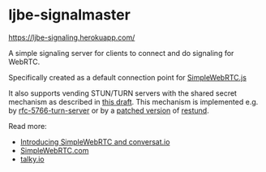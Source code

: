 # ljbe-signalmaster

https://ljbe-signaling.herokuapp.com/

A simple signaling server for clients to connect and do signaling for WebRTC.

Specifically created as a default connection point for [SimpleWebRTC.js](https://github.com/HenrikJoreteg/SimpleWebRTC)

It also supports vending STUN/TURN servers with the shared secret mechanism as described in [this draft](http://tools.ietf.org/html/draft-uberti-behave-turn-rest-00).  This mechanism is implemented e.g. by [rfc-5766-turn-server](https://code.google.com/p/rfc5766-turn-server/) or by a [patched version](https://github.com/otalk/restund) of [restund](http://creytiv.com/restund.html).

Read more: 
 - [Introducing SimpleWebRTC and conversat.io](http://blog.andyet.com/2013/02/22/introducing-simplewebrtcjs-and-conversatio/)
 - [SimpleWebRTC.com](http://simplewebrtc.com)
 - [talky.io](https://talky.io)
